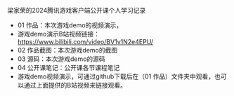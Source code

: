  梁家荣的2024腾讯游戏客户端公开课个人学习记录
- 01 作品：本次游戏demo的视频演示，
- 游戏demo演示B站视频链接：https://www.bilibili.com/video/BV1v1N2e4EPU/
- 02 作品截图：本次游戏demo的截图
- 03 源码：本次游戏demo的源码
- 04 公开课笔记：公开课各节课程笔记
-  游戏demo视频演示，可通过github下载后在（01 作品）文件夹中观看，也可以通过上面提供的B站视频来链接观看。
